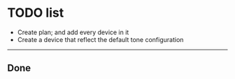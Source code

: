 # TODO list

- Create plan; and add every device in it
- Create a device that reflect the default tone configuration

---

## Done
